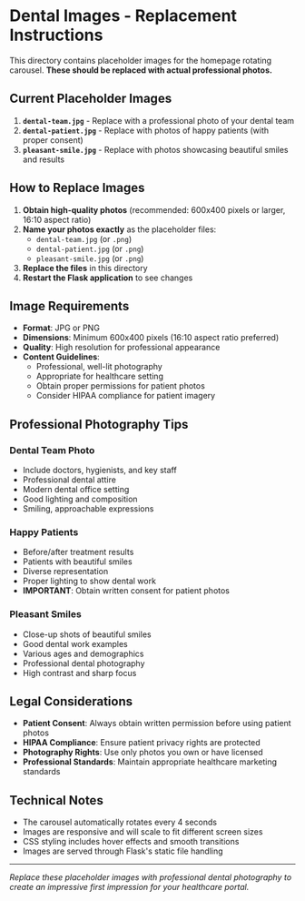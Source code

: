 # Dental Images - Replacement Instructions

This directory contains placeholder images for the homepage rotating carousel. **These should be replaced with actual professional photos.**

## Current Placeholder Images

1. **`dental-team.jpg`** - Replace with a professional photo of your dental team
2. **`dental-patient.jpg`** - Replace with photos of happy patients (with proper consent)
3. **`pleasant-smile.jpg`** - Replace with photos showcasing beautiful smiles and results

## How to Replace Images

1. **Obtain high-quality photos** (recommended: 600x400 pixels or larger, 16:10 aspect ratio)
2. **Name your photos exactly** as the placeholder files:
   - `dental-team.jpg` (or `.png`)
   - `dental-patient.jpg` (or `.png`) 
   - `pleasant-smile.jpg` (or `.png`)
3. **Replace the files** in this directory
4. **Restart the Flask application** to see changes

## Image Requirements

- **Format**: JPG or PNG
- **Dimensions**: Minimum 600x400 pixels (16:10 aspect ratio preferred)
- **Quality**: High resolution for professional appearance
- **Content Guidelines**:
  - Professional, well-lit photography
  - Appropriate for healthcare setting
  - Obtain proper permissions for patient photos
  - Consider HIPAA compliance for patient imagery

## Professional Photography Tips

### Dental Team Photo
- Include doctors, hygienists, and key staff
- Professional dental attire
- Modern dental office setting
- Good lighting and composition
- Smiling, approachable expressions

### Happy Patients
- Before/after treatment results
- Patients with beautiful smiles
- Diverse representation
- Proper lighting to show dental work
- **IMPORTANT**: Obtain written consent for patient photos

### Pleasant Smiles
- Close-up shots of beautiful smiles
- Good dental work examples
- Various ages and demographics
- Professional dental photography
- High contrast and sharp focus

## Legal Considerations

- **Patient Consent**: Always obtain written permission before using patient photos
- **HIPAA Compliance**: Ensure patient privacy rights are protected
- **Photography Rights**: Use only photos you own or have licensed
- **Professional Standards**: Maintain appropriate healthcare marketing standards

## Technical Notes

- The carousel automatically rotates every 4 seconds
- Images are responsive and will scale to fit different screen sizes
- CSS styling includes hover effects and smooth transitions
- Images are served through Flask's static file handling

---

*Replace these placeholder images with professional dental photography to create an impressive first impression for your healthcare portal.*

